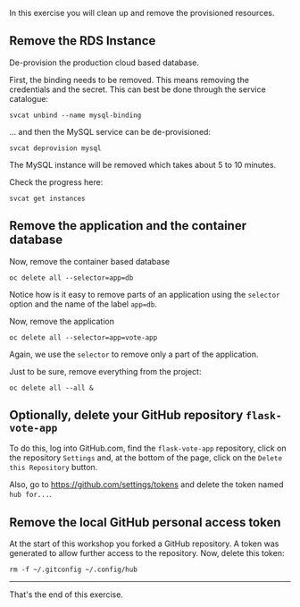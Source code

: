 In this exercise you will clean up and remove the provisioned resources. 

## Remove the RDS Instance 

De-provision the production cloud based database. 

First, the binding needs to be removed.  This means removing the credentials and the secret.  This can best be done through the service catalogue: 

```execute
svcat unbind --name mysql-binding
```

... and then the MySQL service can be de-provisioned:

```execute
svcat deprovision mysql 
```

The MySQL instance will be removed which takes about 5 to 10 minutes.  

Check the progress here:

```execute
svcat get instances 
```

## Remove the application and the container database

Now, remove the container based database 

```execute 
oc delete all --selector=app=db 
```

Notice how is it easy to remove parts of an application using the `selector` option and the name of the label `app=db`. 

Now, remove the application  

```execute 
oc delete all --selector=app=vote-app  
```

Again, we use the `selector` to remove only a part of the application. 

Just to be sure, remove everything from the project: 

```execute 
oc delete all --all & 
```

## Optionally, delete your GitHub repository ``flask-vote-app``

To do this, log into GitHub.com, find the ``flask-vote-app`` repository, click on the repository ``Settings`` and, at the bottom of the page, click on the ``Delete this Repository`` button. 

Also, go to https://github.com/settings/tokens and delete the token named ``hub for...``.  

## Remove the local GitHub personal access token  

At the start of this workshop you forked a GitHub repository.  A token was generated to allow further access to the repository.  Now, delete this token:

```execute 
rm -f ~/.gitconfig ~/.config/hub 
```

---
That's the end of this exercise.

